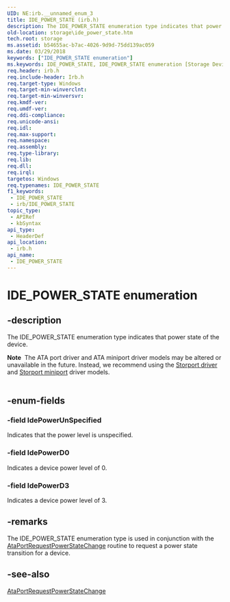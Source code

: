 ```yaml
---
UID: NE:irb.__unnamed_enum_3
title: IDE_POWER_STATE (irb.h)
description: The IDE_POWER_STATE enumeration type indicates that power state of the device.
old-location: storage\ide_power_state.htm
tech.root: storage
ms.assetid: b54655ac-b7ac-4026-9d9d-75dd139ac059
ms.date: 03/29/2018
keywords: ["IDE_POWER_STATE enumeration"]
ms.keywords: IDE_POWER_STATE, IDE_POWER_STATE enumeration [Storage Devices], IdePowerD0, IdePowerD3, IdePowerUnSpecified, irb/IDE_POWER_STATE, irb/IdePowerD0, irb/IdePowerD3, irb/IdePowerUnSpecified, storage.ide_power_state, structs-ATA_82594916-763d-46c4-9a40-e1e4f0c32e13.xml
req.header: irb.h
req.include-header: Irb.h
req.target-type: Windows
req.target-min-winverclnt: 
req.target-min-winversvr: 
req.kmdf-ver: 
req.umdf-ver: 
req.ddi-compliance: 
req.unicode-ansi: 
req.idl: 
req.max-support: 
req.namespace: 
req.assembly: 
req.type-library: 
req.lib: 
req.dll: 
req.irql: 
targetos: Windows
req.typenames: IDE_POWER_STATE
f1_keywords:
 - IDE_POWER_STATE
 - irb/IDE_POWER_STATE
topic_type:
 - APIRef
 - kbSyntax
api_type:
 - HeaderDef
api_location:
 - irb.h
api_name:
 - IDE_POWER_STATE
---
```


# IDE_POWER_STATE enumeration


## -description

The IDE_POWER_STATE enumeration type indicates that power state of the device.
<div class="alert"><b>Note</b>  The ATA port driver and ATA miniport driver models may be altered or unavailable in the future. Instead, we recommend using the <a href="/windows-hardware/drivers/storage/storport-driver">Storport driver</a> and <a href="/windows-hardware/drivers/storage/storport-miniport-drivers">Storport miniport</a> driver models.</div><div> </div>

## -enum-fields

### -field IdePowerUnSpecified

Indicates that the power level is unspecified.

### -field IdePowerD0

Indicates a device power level of 0.

### -field IdePowerD3

Indicates a device power level of 3.

## -remarks

The IDE_POWER_STATE enumeration type is used in conjunction with the <a href="/windows-hardware/drivers/ddi/irb/nf-irb-ataportrequestpowerstatechange">AtaPortRequestPowerStateChange</a> routine to request a power state transition for a device.

## -see-also

<a href="/windows-hardware/drivers/ddi/irb/nf-irb-ataportrequestpowerstatechange">AtaPortRequestPowerStateChange</a>